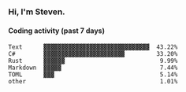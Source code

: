### Hi, I'm Steven.

#### Coding activity (past 7 days)
```
Text      ▓▓▓▓▓▓▓▓▓▓▓▓▓▓▓▓▓▓▓▓▓▓▓▓▓▓▓▓▓▓  43.22%
C#        ▓▓▓▓▓▓▓▓▓▓▓▓▓▓▓▓▓▓▓▓▓▓▓         33.20%
Rust      ▓▓▓▓▓▓                           9.99%
Markdown  ▓▓▓▓▓                            7.44%
TOML      ▓▓▓                              5.14%
other                                      1.01%
```
